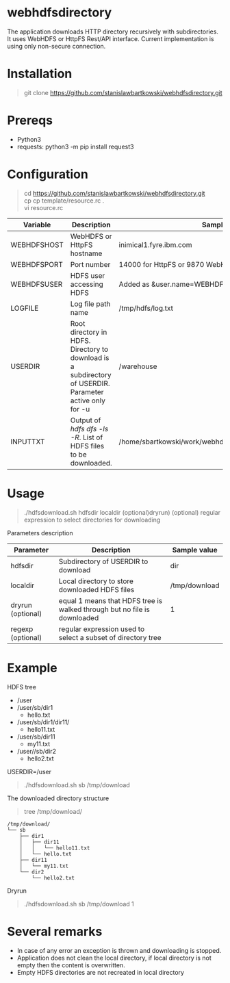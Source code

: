 # webhdfsdirectory

The application downloads HTTP directory recursively with subdirectories. It uses WebHDFS or HttpFS Rest/API interface. Current implementation is using only non-secure connection.

# Installation 

> git clone https://github.com/stanislawbartkowski/webhdfsdirectory.git

# Prereqs

* Python3
* requests: python3 -m pip install request3

# Configuration

> cd https://github.com/stanislawbartkowski/webhdfsdirectory.git<br>
> cp cp template/resource.rc .<br>
> vi resource.rc

| Variable | Description | Sample value
| ----- | ----- | ------ |
| WEBHDFSHOST | WebHDFS or HttpFS hostname | inimical1.fyre.ibm.com
| WEBHDFSPORT | Port number | 14000 for HttpFS or 9870 WebHDFS (Cloudera) or 50070 (HDP)
| WEBHDFSUSER | HDFS user accessing HDFS | Added as &user.name=WEBHDFSUSER to RestAPI URL
| LOGFILE | Log file path name | /tmp/hdfs/log.txt
| USERDIR | Root directory in HDFS. Directory to download is a subdirectory of USERDIR. Parameter active only for -u | /warehouse
| INPUTTXT | Output of *hdfs dfs -ls -R*. List of HDFS files to be downloaded. |  /home/sbartkowski/work/webhdfsdirectory/testdata/inputhdfs.txt

# Usage 

> ./hdfsdownload.sh hdfsdir localdir (optional)dryrun) (optional) regular expression to select directories for downloading

Parameters description<br>

| Parameter | Description | Sample value |
| -------- | ---------- | ----------- |
| hdfsdir | Subdirectory of USERDIR to download  | dir
| localdir | Local directory to store downloaded HDFS files | /tmp/download
| dryrun (optional) | equal 1 means that HDFS tree is walked through but no file is downloaded | 1
| regexp (optional) | regular expression used to select a subset of directory tree

# Example

HDFS tree<br>

* /user
* /user/sb/dir1
  * hello.txt
* /user/sb/dir1/dir11/
  * hello11.txt
* /user/sb/dir11
  * my11.txt
* /user//sb/dir2
  * hello2.txt

USERDIR=/user

> ./hdfsdownload.sh sb /tmp/download


The downloaded directory structure
> tree /tmp/download/
```
/tmp/download/
└── sb
    ├── dir1
    │   ├── dir11
    │   │   └── hello11.txt
    │   └── hello.txt
    ├── dir11
    │   └── my11.txt
    └── dir2
        └── hello2.txt

```

Dryrun<br>
> ./hdfsdownload.sh sb /tmp/download 1

# Several remarks

* In case of any error an exception is thrown and downloading is stopped.
* Application does not clean the local directory, if local directory is not empty then the content is overwritten.
* Empty HDFS directories are not recreated in local directory
